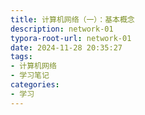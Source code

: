 ```yaml
---
title: 计算机网络（一）：基本概念
description: network-01
typora-root-url: network-01
date: 2024-11-28 20:35:27
tags:
- 计算机网络
- 学习笔记
categories:
- 学习
---
```


